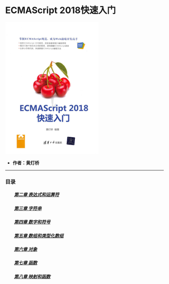 # ECMAScript 2018快速入门
![](/%E8%AF%BB%E4%B9%A6%E7%AC%94%E8%AE%B0/JavaScript/ECMAScript%202018%E5%BF%AB%E9%80%9F%E5%85%A5%E9%97%A8/\.imagefiles/cover.webp)

- **作者：黄灯桥**
---

### 目录

##### &emsp;&emsp;[第二章 表达式和运算符](/%E8%AF%BB%E4%B9%A6%E7%AC%94%E8%AE%B0/JavaScript/ECMAScript%202018%E5%BF%AB%E9%80%9F%E5%85%A5%E9%97%A8/chapters/%E7%AC%AC%E4%BA%8C%E7%AB%A0%20%E8%A1%A8%E8%BE%BE%E5%BC%8F%E5%92%8C%E8%BF%90%E7%AE%97%E7%AC%A6.md)


##### &emsp;&emsp;[第三章 字符串](/%E8%AF%BB%E4%B9%A6%E7%AC%94%E8%AE%B0/JavaScript/ECMAScript%202018%E5%BF%AB%E9%80%9F%E5%85%A5%E9%97%A8/chapters/%E7%AC%AC%E4%B8%89%E7%AB%A0%20%E5%AD%97%E7%AC%A6%E4%B8%B2.md)


##### &emsp;&emsp;[第四章 数字和符号](/%E8%AF%BB%E4%B9%A6%E7%AC%94%E8%AE%B0/JavaScript/ECMAScript%202018%E5%BF%AB%E9%80%9F%E5%85%A5%E9%97%A8/chapters/%E7%AC%AC%E5%9B%9B%E7%AB%A0%20%E6%95%B0%E5%AD%97%E5%92%8C%E7%AC%A6%E5%8F%B7.md)


##### &emsp;&emsp;[第五章 数组和类型化数组](/%E8%AF%BB%E4%B9%A6%E7%AC%94%E8%AE%B0//JavaScript/ECMAScript%202018%E5%BF%AB%E9%80%9F%E5%85%A5%E9%97%A8/chapters/%E7%AC%AC%E4%BA%94%E7%AB%A0%20%E6%95%B0%E7%BB%84%E5%92%8C%E7%B1%BB%E5%9E%8B%E5%8C%96%E6%95%B0%E7%BB%84.md)



##### &emsp;&emsp;[第六章 对象](/%E8%AF%BB%E4%B9%A6%E7%AC%94%E8%AE%B0/JavaScript/ECMAScript%202018%E5%BF%AB%E9%80%9F%E5%85%A5%E9%97%A8/chapters/%E7%AC%AC%E5%85%AD%E7%AB%A0%20%E5%AF%B9%E8%B1%A1.md)



##### &emsp;&emsp;[第七章 函数](/%E8%AF%BB%E4%B9%A6%E7%AC%94%E8%AE%B0/JavaScript/ECMAScript%202018%E5%BF%AB%E9%80%9F%E5%85%A5%E9%97%A8/chapters/%E7%AC%AC%E4%B8%83%E7%AB%A0%20%E5%87%BD%E6%95%B0.md)



##### &emsp;&emsp;[第八章 映射和函数](/%E8%AF%BB%E4%B9%A6%E7%AC%94%E8%AE%B0/JavaScript/ECMAScript%202018%E5%BF%AB%E9%80%9F%E5%85%A5%E9%97%A8/chapters/%E7%AC%AC%E5%85%AB%E7%AB%A0%20%E9%9B%86%E5%90%88%E5%92%8C%E6%98%A0%E5%B0%84.md)

